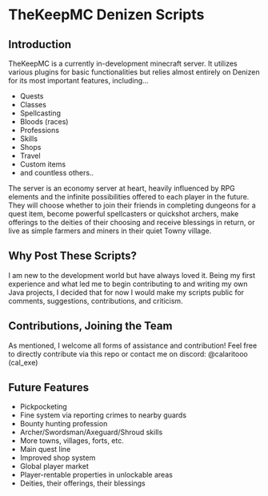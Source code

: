 # TheKeepMC Denizen Scripts
## Introduction 
TheKeepMC is a currently in-development minecraft server. 
It utilizes various plugins for basic functionalities but
relies almost entirely on Denizen for its most important features,
including...
- Quests
- Classes
- Spellcasting
- Bloods (races)
- Professions
- Skills
- Shops
- Travel
- Custom items
- and countless others..
  
The server is an economy server at heart, heavily influenced by RPG elements
and the infinite possibilities offered to each player in the future. They
will choose whether to join their friends in completing dungeons for a quest item, become
powerful spellcasters or quickshot archers, make offerings to the deities of their choosing
and receive blessings in return, or live as simple farmers and miners in their quiet Towny village.
## Why Post These Scripts?
I am new to the development world but have always loved it.
Being my first experience and what led me to begin contributing
to and writing my own Java projects, I decided that for now
I would make my scripts public for comments, suggestions, contributions,
and criticism.
## Contributions, Joining the Team
As mentioned, I welcome all forms of assistance and contribution! Feel free to directly
contribute via this repo or contact me on discord: @calaritooo (cal_exe)
## Future Features
- Pickpocketing
- Fine system via reporting crimes to nearby guards
- Bounty hunting profession
- Archer/Swordsman/Axeguard/Shroud skills
- More towns, villages, forts, etc.
- Main quest line
- Improved shop system
- Global player market
- Player-rentable properties in unlockable areas
- Deities, their offerings, their blessings
